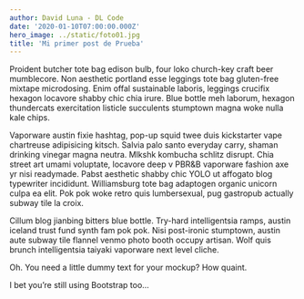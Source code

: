 ```yaml
---
author: David Luna - DL Code
date: '2020-01-10T07:00:00.000Z'
hero_image: ../static/foto01.jpg
title: 'Mi primer post de Prueba'
---
```

Proident butcher tote bag edison bulb, four loko church-key craft beer mumblecore. Non aesthetic portland esse leggings tote bag gluten-free mixtape microdosing. Enim offal sustainable laboris, leggings crucifix hexagon locavore shabby chic chia irure. Blue bottle meh laborum, hexagon thundercats exercitation listicle succulents stumptown magna woke nulla kale chips.

Vaporware austin fixie hashtag, pop-up squid twee duis kickstarter vape chartreuse adipisicing kitsch. Salvia palo santo everyday carry, shaman drinking vinegar magna neutra. Mlkshk kombucha schlitz disrupt. Chia street art umami voluptate, locavore deep v PBR&B vaporware fashion axe yr nisi readymade. Pabst aesthetic shabby chic YOLO ut affogato blog typewriter incididunt. Williamsburg tote bag adaptogen organic unicorn culpa ea elit. Pok pok woke retro quis lumbersexual, pug gastropub actually subway tile la croix.

Cillum blog jianbing bitters blue bottle. Try-hard intelligentsia ramps, austin iceland trust fund synth fam pok pok. Nisi post-ironic stumptown, austin aute subway tile flannel venmo photo booth occupy artisan. Wolf quis brunch intelligentsia taiyaki vaporware next level cliche.

Oh. You need a little dummy text for your mockup? How quaint.

I bet you’re still using Bootstrap too…